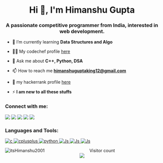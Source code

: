 <h1 align="center">Hi 👋, I'm Himanshu Gupta</h1>
<h3 align="center">A passionate competitive programmer from India, interested in web development.</h3>

- 🌱 I’m currently learning **Data Structures and Algo**

- 👨‍💻 My codechef profile [here](https://www.codechef.com/users/itshimanshu007)

- 💬 Ask me about **C++, Python, DSA**

- 📫 How to reach me **himanshuguptaking12@gmail.com**

- 📄 my hackerrank profile [here](https://www.hackerrank.com/itshimanshu)

- ⚡ **I am new to all these stuffs**

<h3 align="left">Connect with me:</h3>

[<img src="https://img.shields.io/badge/LinkedIn-0077B5?style=for-the-badge&logo=linkedin&logoColor=white"/>](https://www.linkedin.com/in/himanshu-gupta-111488175/)
[<img src="https://img.shields.io/badge/GitHub-100000?style=for-the-badge&logo=github&logoColor=white"/>](https://github.com/itsHimanshu2001)
[<img src="https://img.shields.io/badge/Codechef-12100E?style=for-the-badge&logo=codechef&logoColor=white"/>](https://www.codechef.com/users/itshimanshu007)
[<img src="https://img.shields.io/badge/Hackerrank-EA4C89?style=for-the-badge&logo=hackerrank&logoColor=green"/>](https://www.hackerrank.com/itshimanshu)
[<img src="https://img.shields.io/badge/-Codeforces-blue?style=for-the-badge&logo=codeforces&logoColor=white"/>](https://codeforces.com/profile/itshimanshu2001#)

<h3 align="left">Languages and Tools:</h3>
<p align="left"> 
  <a href="https://www.cprogramming.com/" target="_blank"> 
    <img src="https://img.shields.io/badge/C-00599C?style=for-the-badge&logo=c&logoColor=white" alt="c"/> 
  </a> 
  <a href="https://www.w3schools.com/cpp/" target="_blank"> 
    <img src="https://img.shields.io/badge/C%2B%2B-00599C?style=for-the-badge&logo=c%2B%2B&logoColor=white" alt="cplusplus" /> 
  </a> 
  <a href="https://www.python.org" target="_blank"> 
    <img src="https://img.shields.io/badge/Python-14354C?style=for-the-badge&logo=python&logoColor=white" alt="python" /> 
  </a> 
  <a href="https://www.w3schools.com/js/DEFAULT.asp" target="_blank"> 
    <img src="https://img.shields.io/badge/Javascript-12100E?style=for-the-badge&logo=javascript&logoColor=yellow" alt="Js" /> 
  </a> 
   <a href="https://www.w3schools.com/css/" target="_blank"> 
    <img src="https://img.shields.io/badge/css3-FFA500?style=for-the-badge&logo=css3&logoColor=blue" alt="Js" /> 
  </a> 
  <a href="#" target="_blank"> 
    <img src="https://img.shields.io/badge/html5-ffdb58?style=for-the-badge&logo=html5&logoColor=black" alt="Js" /> 
  </a> 
</p>

<p>
  <img align="left" src="https://github-readme-stats.vercel.app/api/top-langs?username=itsHimanshu2001&show_icons=true&theme=dracula&layout=compact" alt="itsHimanshu2001"/>
</p>

<p align="center"> 
  Visitor count<br>
  <img src="https://profile-counter.glitch.me/itsHimanshu2001/count.svg" />
</p>
